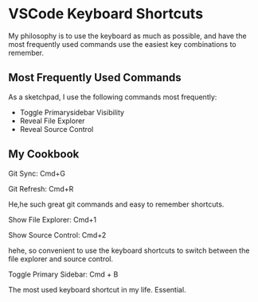 # VSCode Keyboard Shortcuts

My philosophy is to use the keyboard as much as possible, and have the most frequently used commands use the easiest key combinations to remember.

## Most Frequently Used Commands

As a sketchpad, I use the following commands most frequently:

- Toggle Primarysidebar Visibility
- Reveal File Explorer
- Reveal Source Control

## My Cookbook

Git Sync: Cmd+G

Git Refresh: Cmd+R

He,he such great git commands and easy to remember shortcuts.

Show File Explorer: Cmd+1

Show Source Control: Cmd+2

hehe, so convenient to use the keyboard shortcuts to switch between the file explorer and source control.

Toggle Primary Sidebar: Cmd + B

The most used keyboard shortcut in my life. Essential.
